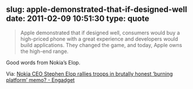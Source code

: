 slug: apple-demonstrated-that-if-designed-well
date: 2011-02-09 10:51:30
type: quote
---

> Apple demonstrated that if designed well, consumers would buy a high-priced phone with a great experience and developers would build applications. They changed the game, and today, Apple owns the high-end range.

Good words from Nokia’s Elop.

 Via: [Nokia CEO Stephen Elop rallies troops in brutally honest ‘burning platform’ memo? - Engadget](http://www.engadget.com/2011/02/08/nokia-ceo-stephen-elop-rallies-troops-in-brutally-honest-burnin/)
